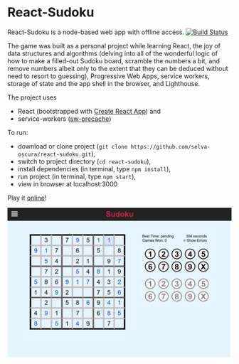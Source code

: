 # React-Sudoku

React-Sudoku is a node-based web app with offline access.
[![Build Status](https://travis-ci.org/selva-oscura/react-sudoku.svg?branch=master)](https://travis-ci.org/selva-oscura/react-sudoku)

<p>The game was built as a personal project while learning React, the joy of data structures and algorithms (delving into all of the wonderful logic of how to make a filled-out Sudoku board, scramble the numbers a bit, and remove numbers albeit only to the extent that they can be deduced without need to resort to guessing), Progressive Web Apps, service workers, storage of state and the app shell in the browser, and Lighthouse.</p>

<p>The project uses </p>
<ul>
	<li>React (bootstrapped with <a href="https://github.com/facebookincubator/create-react-app">Create React App</a>) and</li>
	<li>service-workers (<a href="https://github.com/GoogleChrome/sw-precache">sw-precache</a>)</li>
</ul>

<p>To run:</p>
<ul>
	<li>download or clone project (<code>git clone https://github.com/selva-oscura/react-sudoku.git</code>),</li> 
	<li>switch to project directory (<code>cd react-sudoku</code>),</li> 
	<li>install dependencies (in terminal, type <code>npm install</code>),</li>
	<li>run project (in terminal, type <code>npm start</code>),</li> 
	<li>view in browser at localhost:3000</li> 
</ul> 

<p>Play it <a href="https://selva-oscura.github.io/react-sudoku">online</a>!</p>

![Sudoku](https://github.com/selva-oscura/react-sudoku/blob/master/sudoku_screenshot.png)